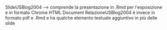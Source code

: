 SlideUSBlog2004 --> comprende la presentazione in .Rmd per l'esposizione e in formato Chrome HTML Document
RelazioneUSBlog2004 è invece in formato pdf e .Rmd e ha qualche elemento testuale aggiuntivo in più delle slide
